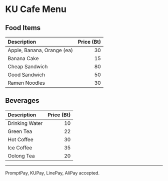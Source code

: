 # KU Cafe Menu

## Food Items

| Description                | Price (Bt) |
|:---------------------------|-----:|
| Apple, Banana, Orange (ea) |  30  |
| Banana Cake                |  15  |
| Cheap Sandwich             |  80  |
| Good Sandwich              |  50  |
| Ramen Noodles              |  30  |

## Beverages

| Description                | Price (Bt) |
|:---------------------------|-----:|
| Drinking Water             |  10  |
| Green Tea                  |  22  |
| Hot Coffee                 |  30  |
| Ice Coffee                 |  35  |
| Oolong Tea                 |  20  |

---

PromptPay, KUPay, LinePay, AliPay accepted.
